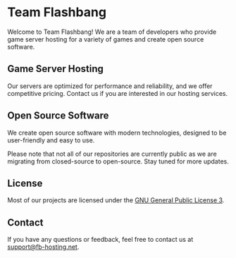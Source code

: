 # Team Flashbang

Welcome to Team Flashbang!
We are a team of developers who provide game server hosting for a variety of games and create open source software.

## Game Server Hosting

Our servers are optimized for performance and reliability, and we offer competitive pricing. 
Contact us if you are interested in our hosting services.

## Open Source Software

We create open source software with modern technologies, designed to be user-friendly and easy to use. 

Please note that not all of our repositories are currently public as we are migrating from closed-source to open-source. 
Stay tuned for more updates. 

<!-- TODO: we really need to add documentation. generally to all our projects -->
<!--
## Documentation

We provide comprehensive documentation for all of our projects.
You can find installation and usage guides, as well as API documentation, on our [Wiki](https://github.com/my-organization/wiki).
-->

<!-- TODO: add this when we created our Discord server -->
<!--
## Community

Join our community to get involved in discussions and contribute to our projects:

- [Discord](https://discord.gg/my-organization)
- [Reddit](https://www.reddit.com/r/my-organization/)
- [Forums](https://forums.my-organization.com/)
-->

## License

Most of our projects are licensed under the <a href="https://www.gnu.org/licenses/gpl-3.0.en.html">GNU General Public License 3</a>.

<!-- TODO: add badges if we want this -->
<!--
## Badges

[![Build Status](https://travis-ci.com/my-organization/my-repo.svg?branch=main)](https://travis-ci.com/my-organization/my-repo)
[![Code Coverage](https://codecov.io/gh/my-organization/my-repo/branch/main/graph/badge.svg)](https://codecov.io/gh/my-organization/my-repo)
-->

## Contact

If you have any questions or feedback, feel free to contact us at [support@fb-hosting.net](mailto:support@fb-hosting.net).
